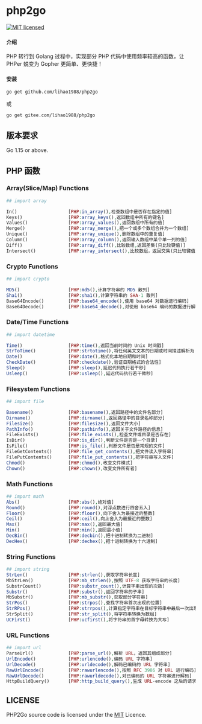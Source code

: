 # php2go

[![MIT licensed][3]][4]

[3]: https://img.shields.io/badge/license-MIT-blue.svg
[4]: LICENSE

#### 介绍
PHP 转行到 Golang 过程中，实现部分 PHP 代码中使用频率较高的函数，让 PHPer 蜕变为 Gopher 更简单、更快捷！

#### 安装
```shell
go get github.com/lihao1988/php2go
```
或
```shell
go get gitee.com/lihao1988/php2go
```

## 版本要求
Go 1.15 or above.

## PHP 函数
### Array(Slice/Map) Functions
```php
## import array

In()                   [PHP:in_array(),检查数组中是否存在指定的值]
Keys()                 [PHP:array_keys(),返回数组中所有的键名]
Values()               [PHP:array_values(),返回数组中所有的值]
Merge()                [PHP:array_merge(),把一个或多个数组合并为一个数组]
Unique()               [PHP:array_unique(),删除数组中的重复值]
Column()               [PHP:array_column(),返回输入数组中某个单一列的值]
Diff()                 [PHP:array_diff(),比较数组,返回差集(只比较键值)]
Intersect()            [PHP:array_intersect(),比较数组，返回交集(只比较键值)]
```
### Crypto Functions
```php
## import crypto

MD5()                  [PHP:md5(),计算字符串的 MD5 散列]
Sha1()                 [PHP:sha1(),计算字符串的 SHA-1 散列]
Base64Encode()         [PHP:base64_encode(),使用 base64 对数据进行编码]
Base64Decode()         [PHP:base64_decode(),对使用 base64 编码的数据进行解码]
```
### Date/Time Functions
```php
## import datetime

Time()                 [PHP:time(),返回当前时间的 Unix 时间戳]
StrToTime()            [PHP:strtotime(),将任何英文文本的日期或时间描述解析为 Unix 时间戳]
Date()                 [PHP:date(),格式化本地日期和时间]
CheckDate()            [PHP:checkdate(),验证日期格式的合法性]
Sleep()                [PHP:sleep(),延迟代码执行若干秒]
Usleep()               [PHP:usleep(),延迟代码执行若干微秒]
```
### Filesystem Functions
```php
## import file

Basename()             [PHP:basename(),返回路径中的文件名部分]
Dirname()              [PHP:dirname(),返回路径中的目录名称部分]
Filesize()             [PHP:filesize(),返回文件大小]
PathInfo()             [PHP:pathinfo(),返回关于文件路径的信息]
FileExists()           [PHP:file_exists(),检查文件或目录是否存在]
IsDir()                [PHP:is_dir(),判断文件是否是一个目录]
IsFile()               [PHP:is_file(),判断文件是否是常规的文件]
FileGetContents()      [PHP:file_get_contents(),把文件读入字符串]
FilePutContents()      [PHP:file_put_contents(),把字符串写入文件]
Chmod()                [PHP:chmod(),改变文件模式]
Chown()                [PHP:chown(),改变文件所有者]
```
### Math Functions
```php
## import math
Abs()                  [PHP:abs(),绝对值]
Round()                [PHP:round(),对浮点数进行四舍五入]
Floor()                [PHP:floor(),向下舍入为最接近的整数]
Ceil()                 [PHP:ceil(),向上舍入为最接近的整数]
Max()                  [PHP:max(),返回最大值]
Min()                  [PHP:min(),返回最小值]
DecBin()               [PHP:decbin(),把十进制转换为二进制]
DecHex()               [PHP:dechex(),把十进制转换为十六进制]
```
### String Functions
```php
## import string
StrLen()               [PHP:strlen(),获取字符串长度]
MbStrLen()             [PHP:mb_strlen(),按照 UTF-8 获取字符串的长度]
SubstrCount()          [PHP:substr_count(),计算字串出现的次数]
Substr()               [PHP:substr(),返回字符串的子串]
MbSubstr()             [PHP:mb_substr(),获取部分字符串]
StrPos()               [PHP:strpos(),查找字符串首次出现的位置]
StrRPos()              [PHP:strrpos(),计算指定字符串在目标字符串中最后一次出现的位置]
StrSplit()             [PHP:str_split(),将字符串转换为数组]
UCFirst()              [PHP:ucfirst(),将字符串的首字母转换为大写]
```
### URL Functions
```php
## import url
ParseUrl()             [PHP:parse_url(),解析 URL，返回其组成部分]
UrlEncode()            [PHP:urlencode(),编码 URL 字符串]
UrlDecode()            [PHP:urldecode(),解码已编码的 URL 字符串]
RawUrlEncode()         [PHP:rawurlencode(),按照 RFC 3986 对 URL 进行编码]
RawUrlDecode()         [PHP:rawurldecode(),对已编码的 URL 字符串进行解码]
HttpBuildQuery()       [PHP:http_build_query(),生成 URL-encode 之后的请求字符串]
```

## LICENSE
PHP2Go source code is licensed under the [MIT](https://github.com/lihao1988/php2go/blob/main/LICENSE) Licence.
